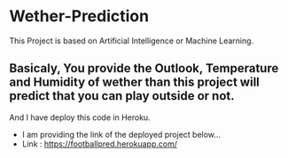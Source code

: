 # Wether-Prediction
This Project is based on Artificial Intelligence or Machine Learning.


## Basicaly, You provide the Outlook, Temperature and Humidity of wether than this project will predict that you can play outside or not.
And I have deploy this code in Heroku.
- I am providing the link of the deployed project below...
- Link : https://footballpred.herokuapp.com/
